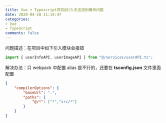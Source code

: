 ```yaml
---
title: Vue + Typescript项目@引入无法找到模块问题
date: 2020-04-28 11:14:47
categories:
- Vue
- TypeScript
comments: false
---
```


问题描述：在项目中如下引入模块会报错

```typescript
import { userInfoAPI, userImageAPI } from "@/services/userAPI.ts";
```

解决办法：只 webpack 中配置 alias 是不行的，还要在 **tsconfig.json** 文件里面配置

```json
{
    "compilerOptions": {
        "baseUrl": ".",
        "paths": {
            "@/*": ["*","src/*"]
        }
    }
}
```


